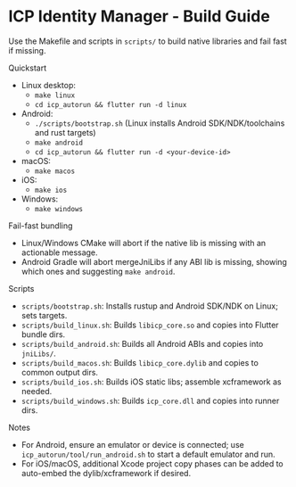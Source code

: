 # ICP Identity Manager - Build Guide

Use the Makefile and scripts in `scripts/` to build native libraries and fail fast if missing.

Quickstart
- Linux desktop:
  - `make linux`
  - `cd icp_autorun && flutter run -d linux`
- Android:
  - `./scripts/bootstrap.sh` (Linux installs Android SDK/NDK/toolchains and rust targets)
  - `make android`
  - `cd icp_autorun && flutter run -d <your-device-id>`
- macOS:
  - `make macos`
- iOS:
  - `make ios`
- Windows:
  - `make windows`

Fail-fast bundling
- Linux/Windows CMake will abort if the native lib is missing with an actionable message.
- Android Gradle will abort mergeJniLibs if any ABI lib is missing, showing which ones and suggesting `make android`.

Scripts
- `scripts/bootstrap.sh`: Installs rustup and Android SDK/NDK on Linux; sets targets.
- `scripts/build_linux.sh`: Builds `libicp_core.so` and copies into Flutter bundle dirs.
- `scripts/build_android.sh`: Builds all Android ABIs and copies into `jniLibs/`.
- `scripts/build_macos.sh`: Builds `libicp_core.dylib` and copies to common output dirs.
- `scripts/build_ios.sh`: Builds iOS static libs; assemble xcframework as needed.
- `scripts/build_windows.sh`: Builds `icp_core.dll` and copies into runner dirs.

Notes
- For Android, ensure an emulator or device is connected; use `icp_autorun/tool/run_android.sh` to start a default emulator and run.
- For iOS/macOS, additional Xcode project copy phases can be added to auto-embed the dylib/xcframework if desired.
